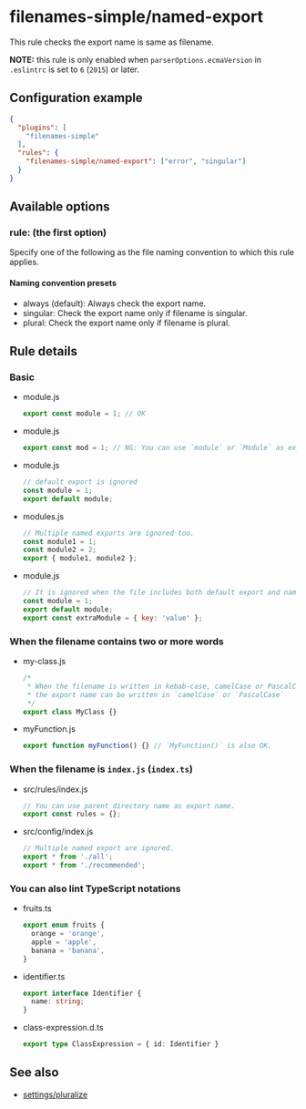 # filenames-simple/named-export
This rule checks the export name is same as filename.

**NOTE:** this rule is only enabled when `parserOptions.ecmaVersion` in `.eslintrc` is set to `6` (`2015`) or later.

## Configuration example
```json
{
  "plugins": [
    "filenames-simple"
  ],
  "rules": {
    "filenames-simple/named-export": ["error", "singular"]
  }
}
```


## Available options
### rule: (the first option)
Specify one of the following as the file naming convention to which this rule applies.

#### Naming convention presets
* always (default): Always check the export name.
* singular: Check the export name only if filename is singular.
* plural: Check the export name only if filename is plural.


## Rule details
### Basic
* module.js
    ```javascript
    export const module = 1; // OK
    ```
* module.js
    ```javascript
    export const mod = 1; // NG: You can use `module` or `Module` as export name.
    ```

* module.js
    ```javascript
    // default export is ignored
    const module = 1;
    export default module;
    ```
* modules.js
    ```javascript
    // Multiple named exports are ignored too.
    const module1 = 1;
    const module2 = 2;
    export { module1, module2 };
    ```
* module.js
    ```javascript
    // It is ignored when the file includes both default export and named export.
    const module = 1;
    export default module;
    export const extraModule = { key: 'value' };
    ```

### When the filename contains two or more words
* my-class.js
    ```javascript
    /*
     * When the filename is written in kebab-case, camelCase or PascalCase,
     * the export name can be written in `camelCase` or `PascalCase`
     */
    export class MyClass {}
    ```
* myFunction.js
    ```javascript
    export function myFunction() {} // `MyFunction()` is also OK.
    ```

### When the filename is `index.js` (`index.ts`)
* src/rules/index.js
    ```javascript
    // You can use parent directory name as export name.
    export const rules = {};
    ```
* src/config/index.js
    ```javascript
    // Multiple named export are ignored.
    export * from './all';
    export * from './recommended';
    ```

### You can also lint TypeScript notations
* fruits.ts
    ```typescript
    export enum fruits {
      orange = 'orange',
      apple = 'apple',
      banana = 'banana',
    }
    ```
* identifier.ts
    ```typescript
    export interface Identifier {
      name: string;
    }
    ```
* class-expression.d.ts
    ```typescript
    export type ClassExpression = { id: Identifier }
    ```

## See also
* [settings/pluralize](../settings/pluralize.md)
